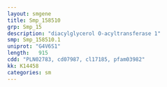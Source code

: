 ```yaml
---
layout: smgene
title: Smp_158510
grp: Smp_15
description: "diacylglycerol O-acyltransferase 1"
smp: Smp_158510.1
uniprot: "G4V6S1"
length:   915
cdd: "PLN02783, cd07987, cl17185, pfam03982"
kk: K14458
categories: sm
---
```

